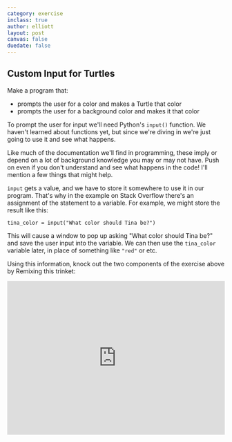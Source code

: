 ```yaml
---
category: exercise
inclass: true
author: elliott
layout: post
canvas: false
duedate: false
---
```


## Custom Input for Turtles

Make a program that:

* prompts the user for a color and makes a Turtle that color
* prompts the user for a background color and makes it that color

To prompt the user for input we'll need Python's `input()` function.  We haven't learned about
functions yet, but since we're diving in we're just going to use it and see what happens.

Like much of the documentation we'll find in programming, these imply or depend on a lot of background
knowledge you may or may not have.  Push on even if you don't understand and see what happens in the
code!  I'll mention a few things that might help.

`input` gets a value, and we have to store it somewhere to use it in our program.  That's why in
the example on Stack Overflow there's an assignment of the statement to a variable.  For example, we
might store the result like this:

```
tina_color = input("What color should Tina be?")
```

This will cause a window to pop up asking "What color should Tina be?" and save the user input into
the variable.  We can then use the `tina_color` variable later, in place of something like `"red"` or etc.

Using this information, knock out the two components of the exercise above by Remixing this trinket:

<iframe src="https://trinket.io/embed/python/4be43cab26" width="100%" height="356" frameborder="0" marginwidth="0" marginheight="0" allowfullscreen></iframe>